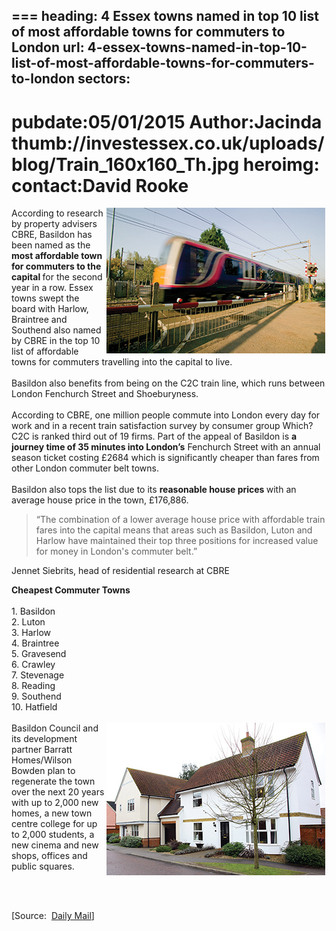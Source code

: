 ===
heading: 4 Essex towns named in top 10 list of most affordable towns for commuters to London
url: 4-essex-towns-named-in-top-10-list-of-most-affordable-towns-for-commuters-to-london
sectors:
  -  
pubdate:05/01/2015
Author:Jacinda
thumb://investessex.co.uk/uploads/blog/Train_160x160_Th.jpg
heroimg:
contact:David Rooke
===
<p><img alt='Basildon the most affordable town for commuters to the capital' src='../uploads/blog/Train_350px.jpg' style='float:right; height:233px; margin-left:2px; margin-right:2px; width:350px'/>According to research by property advisers CBRE, Basildon has been named as the <strong>most affordable town for commuters to the capital </strong>for the second year in a row. Essex towns swept the board with Harlow, Braintree and Southend also named by CBRE in the top 10 list of affordable towns for commuters travelling into the capital to live.<br/><br/>Basildon also benefits from being on the C2C train line, which runs between London Fenchurch Street and Shoeburyness.<br/><br/>According to CBRE, one million people commute into London every day for work and in a recent train satisfaction survey by consumer group Which? C2C is ranked third out of 19 firms. Part of the appeal of Basildon is <strong>a journey time of 35 minutes into London’s</strong> Fenchurch Street with an annual season ticket costing £2684 which is significantly cheaper than fares from other London commuter belt towns.<br/><br/>Basildon also tops the list due to its <strong>reasonable house prices </strong>with an average house price in the town, £176,886.</p><blockquote><p>“The combination of a lower average house price with affordable train fares into the capital means that areas such as Basildon, Luton and Harlow have maintained their top three positions for increased value for money in London's commuter belt.”</p></blockquote><p>Jennet Siebrits, head of residential research at CBRE</p><p><strong>Cheapest Commuter Towns</strong><br/><br/>1. Basildon<br/>2. Luton<br/>3. Harlow<br/>4. Braintree<br/>5. Gravesend<br/>6. Crawley<br/>7. Stevenage<br/>8. Reading<br/>9. Southend<br/>10. Hatfield<br/><br/><img alt='Basildon tops the list of reasonable house prices' src='../uploads/blog/IE294_350px.jpg' style='float:right; height:244px; margin-left:2px; margin-right:2px; width:350px'/>Basildon Council and its development partner Barratt Homes/Wilson Bowden plan to regenerate the town over the next 20 years with up to 2,000 new homes, a new town centre college for up to 2,000 students, a new cinema and new shops, offices and public squares.</p><p> </p><p><br/>[Source:  <a href='http://www.thisismoney.co.uk/money/mortgageshome/article-2897047/Essex-town-Basildon-named-affordable-London-commuter-base.html#ixzz3OJp7h3Sm'>Daily Mail</a>]</p>